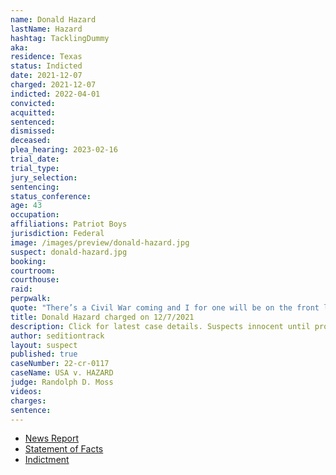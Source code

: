 ```yaml
---
name: Donald Hazard
lastName: Hazard
hashtag: TacklingDummy
aka:
residence: Texas
status: Indicted
date: 2021-12-07
charged: 2021-12-07
indicted: 2022-04-01
convicted:
acquitted:
sentenced:
dismissed:
deceased:
plea_hearing: 2023-02-16
trial_date:
trial_type:
jury_selection:
sentencing:
status_conference:
age: 43
occupation:
affiliations: Patriot Boys
jurisdiction: Federal
image: /images/preview/donald-hazard.jpg
suspect: donald-hazard.jpg
booking:
courtroom:
courthouse:
raid:
perpwalk:
quote: "There’s a Civil War coming and I for one will be on the front lines taking out as many of those sons of bitches as I possibly can."
title: Donald Hazard charged on 12/7/2021
description: Click for latest case details. Suspects innocent until proven guilty.
author: seditiontrack
layout: suspect
published: true
caseNumber: 22-cr-0117
caseName: USA v. HAZARD
judge: Randolph D. Moss
videos:
charges:
sentence:
---
```

- [News Report](https://www.dallasnews.com/news/crime/2021/12/14/tarrant-county-men-arrested-after-feds-say-they-fought-with-police-at-capitol-on-jan-6/)
- [Statement of Facts](https://www.justice.gov/usao-dc/case-multi-defendant/file/1484536/download)
- [Indictment](https://extremism.gwu.edu/sites/g/files/zaxdzs2191/f/Donald%20Hazard%20Indictment.pdf)

